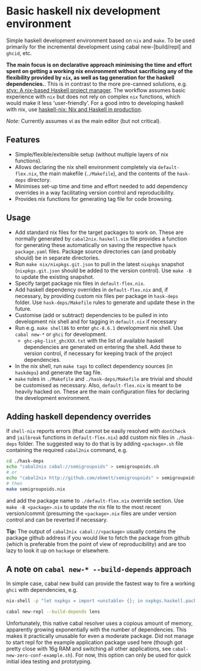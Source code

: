 # Basic haskell nix development environment

Simple haskell development environment based on `nix` and `make`.
To be used primarily for the incremental development using cabal new-[build/repl] and `ghcid`, etc.

**The main focus is on declarative approach minimising the time and effort spent on getting a working nix environment without sacrificing any of the flexibility provided by `nix`, as well as tag generation for the haskell dependencies.**. This is in contrast to the more pre-canned solutions, e.g. [styx: A nix-based Haskell project manager](https://github.com/jyp/styx/). The workflow assumes basic experience with `nix` but does not rely on complex `nix` functions, which would make it less 'user-friendly'. For a good intro to developing haskell with nix, use [haskell-nix: Nix and Haskell in production](https://github.com/Gabriel439/haskell-nix).

*Note:* Currently assumes vi as the main editor (but not critical).

## Features
* Simple/flexible/extensible setup (without multiple layers of nix functions).
* Allows declaring the nix shell environment completely via `default-flex.nix`, the main makefile (`./Makefile`), and the contents of the `hask-deps` directory.
* Minimises set-up time and time and effort needed to add dependency overrides in a way facilitating version control and reproducibility.
* Provides nix functions for generating tag file for code browsing.

## Usage
* Add standard nix files for the target packages to work on. These are normally generated by `cabal2nix`. `haskell.vim` file provides a function for generating these automatically on saving the respective `hpack` `package.yaml` files. Package source directories can (and probably should) be in separate directories.
* Run `make nix/nixpkgs.git.json` to pull in the latest `nixpkgs` snapshot (`nixpkgs.git.json` should be added to the version control). Use `make -B` to update the existing snapshot.
* Specify target package nix files in `default-flex.nix`.
* Add haskell dependency overrides in `default-flex.nix` and, if necessary, by providing custom nix files per package in `hask-deps` folder. Use `hask-deps/Makefile` rules to generate and update these in the future.
* Customise (add or subtract) dependencies to be pulled in into development nix shell and for tagging in `default.nix` if necessary
* Run e.g. `make shell86` to enter `ghc-8.6.1` development nix shell. Use `cabal new-*` or `ghci` for development.
  - `ghc-pkg-list_ghcXXX.txt` with the list of available haskell dependencies are generated on entering the shell. Add these to version control, if necessary for keeping track of the project dependencies.
* In the nix shell, run `make tags` to collect dependency sources (in `haskdeps`) and generate the tag file.
* `make` rules in `./Makefile` and `./hask-deps/Makefile` are trivial and should be customised as necessary. Also, `default-flex.nix` is meant to be heavily hacked on. These are the main configuration files for declaring the development environment.


## Adding haskell dependency overrides

If `shell-nix` reports errors (that cannot be easily resolved with `dontCheck` and `jailbreak` functions in `default-flex.nix`) add custom nix files in `./hask-deps` folder. The suggested way to do that is by adding `<package>.sh` file containing the required `cabal2nix` command, e.g.

```sh
cd ./hask-deps
echo "cabal2nix cabal://semigroupoids" > semigroupoids.sh
# or
echo "cabal2nix http://github.com/ekmett/semigroupoids" > semigroupoids.sh
# then
make semigroupoids.nix
```
and add the package name to `./default-flex.nix` override section.
Use `make -B <package>.nix` to update the nix file to the most recent version/commit (presuming the `<package>.nix` files are under version control and can be reverted if necessary.

**Tip:** The output of `cabal2nix cabal://<package>` usually contains the package github address if you would like to fetch the package from github (which is preferable from the point of view of reproducibility) and are too lazy to look it up on `hackage` or elsewhere.


## A note on `cabal new-* --build-depends` approach

In simple case, cabal new build can provide the fastest way to fire a working `ghci` with dependencies, e.g.

```sh
nix-shell -p "let nxpkgs = import <unstable> {}; in nxpkgs.haskell.packages.ghc861.ghcWithPackages (pkgs: with pkgs; [])"

cabal new-repl --build-depends lens
```

Unfortunately, this native cabal resolver uses a copious amount of memory, apparently growing exponentially with the number of dependencies. This makes it practically unusable for even a moderate package. Did not manage to start repl for the example application package used here (though got pretty close with 16g RAM and switching all other applications, see `cabal-new-zero-conf-example.sh`). For now, this option can only be used for quick initial idea testing and prototyping.
